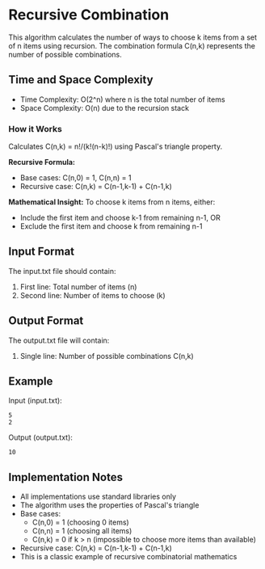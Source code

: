 # Recursive Combination

This algorithm calculates the number of ways to choose k items from a set of n items using recursion. The combination formula C(n,k) represents the number of possible combinations.

## Time and Space Complexity

- Time Complexity: O(2^n) where n is the total number of items
- Space Complexity: O(n) due to the recursion stack

### How it Works
Calculates C(n,k) = n!/(k!(n-k)!) using Pascal's triangle property.

**Recursive Formula:**
- Base cases: C(n,0) = 1, C(n,n) = 1
- Recursive case: C(n,k) = C(n-1,k-1) + C(n-1,k)

**Mathematical Insight:**
To choose k items from n items, either:
- Include the first item and choose k-1 from remaining n-1, OR
- Exclude the first item and choose k from remaining n-1

## Input Format

The input.txt file should contain:
1. First line: Total number of items (n)
2. Second line: Number of items to choose (k)

## Output Format

The output.txt file will contain:
1. Single line: Number of possible combinations C(n,k)

## Example

Input (input.txt):
```
5
2
```

Output (output.txt):
```
10
```

## Implementation Notes

- All implementations use standard libraries only
- The algorithm uses the properties of Pascal's triangle
- Base cases:
  - C(n,0) = 1 (choosing 0 items)
  - C(n,n) = 1 (choosing all items)
  - C(n,k) = 0 if k > n (impossible to choose more items than available)
- Recursive case: C(n,k) = C(n-1,k-1) + C(n-1,k)
- This is a classic example of recursive combinatorial mathematics 